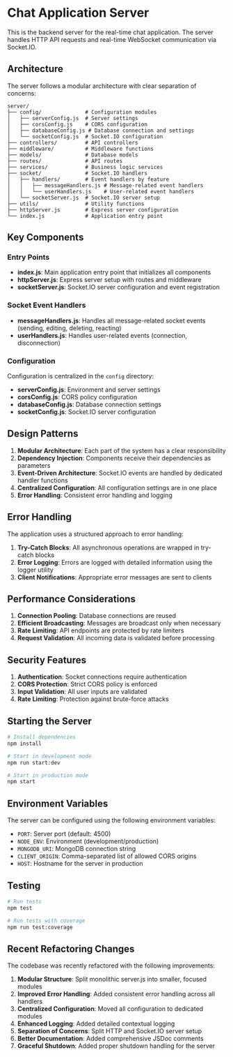 # Chat Application Server

This is the backend server for the real-time chat application. The server handles HTTP API requests and real-time WebSocket communication via Socket.IO.

## Architecture

The server follows a modular architecture with clear separation of concerns:

```
server/
├── config/              # Configuration modules
│   ├── serverConfig.js  # Server settings
│   ├── corsConfig.js    # CORS configuration
│   ├── databaseConfig.js # Database connection and settings
│   └── socketConfig.js  # Socket.IO configuration
├── controllers/         # API controllers
├── middleware/          # Middleware functions
├── models/              # Database models
├── routes/              # API routes
├── services/            # Business logic services
├── socket/              # Socket.IO handlers
│   ├── handlers/        # Event handlers by feature
│   │   ├── messageHandlers.js # Message-related event handlers 
│   │   └── userHandlers.js    # User-related event handlers
│   └── socketServer.js  # Socket.IO server setup
├── utils/               # Utility functions
├── httpServer.js        # Express server configuration
└── index.js             # Application entry point
```

## Key Components

### Entry Points

- **index.js**: Main application entry point that initializes all components
- **httpServer.js**: Express server setup with routes and middleware
- **socketServer.js**: Socket.IO server configuration and event registration

### Socket Event Handlers

- **messageHandlers.js**: Handles all message-related socket events (sending, editing, deleting, reacting)
- **userHandlers.js**: Handles user-related events (connection, disconnection)

### Configuration

Configuration is centralized in the `config` directory:

- **serverConfig.js**: Environment and server settings
- **corsConfig.js**: CORS policy configuration
- **databaseConfig.js**: Database connection settings
- **socketConfig.js**: Socket.IO server configuration

## Design Patterns

1. **Modular Architecture**: Each part of the system has a clear responsibility
2. **Dependency Injection**: Components receive their dependencies as parameters
3. **Event-Driven Architecture**: Socket.IO events are handled by dedicated handler functions
4. **Centralized Configuration**: All configuration settings are in one place
5. **Error Handling**: Consistent error handling and logging

## Error Handling

The application uses a structured approach to error handling:

1. **Try-Catch Blocks**: All asynchronous operations are wrapped in try-catch blocks
2. **Error Logging**: Errors are logged with detailed information using the logger utility
3. **Client Notifications**: Appropriate error messages are sent to clients

## Performance Considerations

1. **Connection Pooling**: Database connections are reused
2. **Efficient Broadcasting**: Messages are broadcast only when necessary
3. **Rate Limiting**: API endpoints are protected by rate limiters
4. **Request Validation**: All incoming data is validated before processing

## Security Features

1. **Authentication**: Socket connections require authentication
2. **CORS Protection**: Strict CORS policy is enforced
3. **Input Validation**: All user inputs are validated
4. **Rate Limiting**: Protection against brute-force attacks

## Starting the Server

```bash
# Install dependencies
npm install

# Start in development mode
npm run start:dev

# Start in production mode
npm start
```

## Environment Variables

The server can be configured using the following environment variables:

- `PORT`: Server port (default: 4500)
- `NODE_ENV`: Environment (development/production)
- `MONGODB_URI`: MongoDB connection string
- `CLIENT_ORIGIN`: Comma-separated list of allowed CORS origins
- `HOST`: Hostname for the server in production

## Testing

```bash
# Run tests
npm test

# Run tests with coverage
npm run test:coverage
```

## Recent Refactoring Changes

The codebase was recently refactored with the following improvements:

1. **Modular Structure**: Split monolithic server.js into smaller, focused modules
2. **Improved Error Handling**: Added consistent error handling across all handlers
3. **Centralized Configuration**: Moved all configuration to dedicated modules
4. **Enhanced Logging**: Added detailed contextual logging
5. **Separation of Concerns**: Split HTTP and Socket.IO server setup
6. **Better Documentation**: Added comprehensive JSDoc comments
7. **Graceful Shutdown**: Added proper shutdown handling for the server
